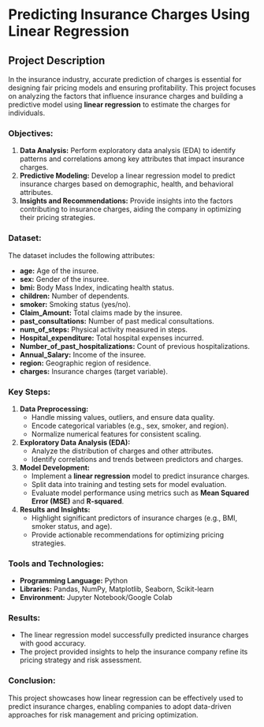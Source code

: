 

# Predicting Insurance Charges Using Linear Regression  

## Project Description  

In the insurance industry, accurate prediction of charges is essential for designing fair pricing models and ensuring profitability. This project focuses on analyzing the factors that influence insurance charges and building a predictive model using **linear regression** to estimate the charges for individuals.  

### Objectives:  
1. **Data Analysis:** Perform exploratory data analysis (EDA) to identify patterns and correlations among key attributes that impact insurance charges.  
2. **Predictive Modeling:** Develop a linear regression model to predict insurance charges based on demographic, health, and behavioral attributes.  
3. **Insights and Recommendations:** Provide insights into the factors contributing to insurance charges, aiding the company in optimizing their pricing strategies.  

### Dataset:  
The dataset includes the following attributes:  
- **age:** Age of the insuree.  
- **sex:** Gender of the insuree.  
- **bmi:** Body Mass Index, indicating health status.  
- **children:** Number of dependents.  
- **smoker:** Smoking status (yes/no).  
- **Claim_Amount:** Total claims made by the insuree.  
- **past_consultations:** Number of past medical consultations.  
- **num_of_steps:** Physical activity measured in steps.  
- **Hospital_expenditure:** Total hospital expenses incurred.  
- **Number_of_past_hospitalizations:** Count of previous hospitalizations.  
- **Annual_Salary:** Income of the insuree.  
- **region:** Geographic region of residence.  
- **charges:** Insurance charges (target variable).  

### Key Steps:  
1. **Data Preprocessing:**  
   - Handle missing values, outliers, and ensure data quality.  
   - Encode categorical variables (e.g., sex, smoker, and region).  
   - Normalize numerical features for consistent scaling.  
2. **Exploratory Data Analysis (EDA):**  
   - Analyze the distribution of charges and other attributes.  
   - Identify correlations and trends between predictors and charges.  
3. **Model Development:**  
   - Implement a **linear regression** model to predict insurance charges.  
   - Split data into training and testing sets for model evaluation.  
   - Evaluate model performance using metrics such as **Mean Squared Error (MSE)** and **R-squared**.  
4. **Results and Insights:**  
   - Highlight significant predictors of insurance charges (e.g., BMI, smoker status, and age).  
   - Provide actionable recommendations for optimizing pricing strategies.  

### Tools and Technologies:  
- **Programming Language:** Python  
- **Libraries:** Pandas, NumPy, Matplotlib, Seaborn, Scikit-learn  
- **Environment:** Jupyter Notebook/Google Colab  

### Results:  
- The linear regression model successfully predicted insurance charges with good accuracy.   
- The project provided insights to help the insurance company refine its pricing strategy and risk assessment.  


### Conclusion:  
This project showcases how linear regression can be effectively used to predict insurance charges, enabling companies to adopt data-driven approaches for risk management and pricing optimization.  

